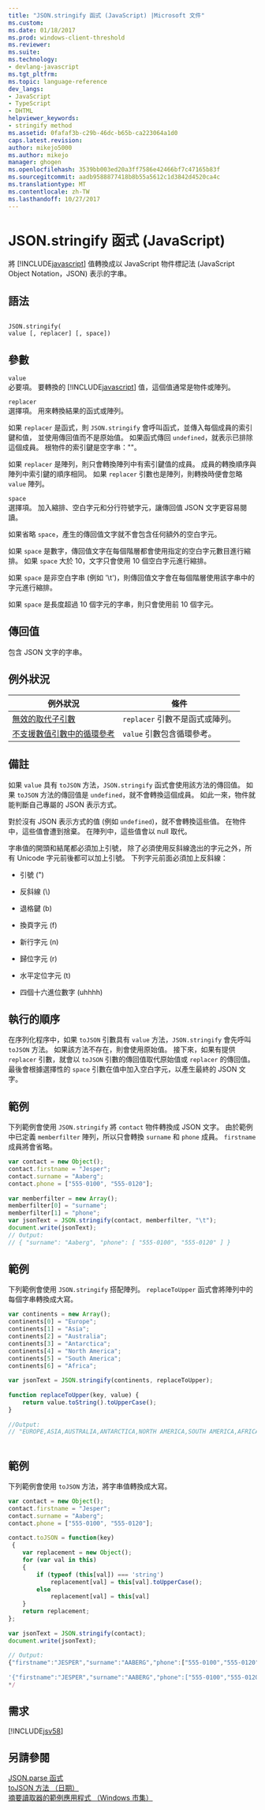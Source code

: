 ```yaml
---
title: "JSON.stringify 函式 (JavaScript) |Microsoft 文件"
ms.custom: 
ms.date: 01/18/2017
ms.prod: windows-client-threshold
ms.reviewer: 
ms.suite: 
ms.technology:
- devlang-javascript
ms.tgt_pltfrm: 
ms.topic: language-reference
dev_langs:
- JavaScript
- TypeScript
- DHTML
helpviewer_keywords:
- stringify method
ms.assetid: 0fafaf3b-c29b-46dc-b65b-ca223064a1d0
caps.latest.revision: 
author: mikejo5000
ms.author: mikejo
manager: ghogen
ms.openlocfilehash: 3539bb003ed20a3ff7586e42466bf7c47165b83f
ms.sourcegitcommit: aadb9588877418b8b55a5612c1d3842d4520ca4c
ms.translationtype: MT
ms.contentlocale: zh-TW
ms.lasthandoff: 10/27/2017
---
```

# <a name="jsonstringify-function-javascript"></a>JSON.stringify 函式 (JavaScript)
將 [!INCLUDE[javascript](../../javascript/includes/javascript-md.md)] 值轉換成以 JavaScript 物件標記法 (JavaScript Object Notation，JSON) 表示的字串。  
  
## <a name="syntax"></a>語法  
  
```  
  
JSON.stringify(  
value [, replacer] [, space])  
```  
  
## <a name="parameters"></a>參數  
 `value`  
 必要項。 要轉換的 [!INCLUDE[javascript](../../javascript/includes/javascript-md.md)] 值，這個值通常是物件或陣列。  
  
 `replacer`  
 選擇項。 用來轉換結果的函式或陣列。  
  
 如果 `replacer` 是函式，則 `JSON.stringify` 會呼叫函式，並傳入每個成員的索引鍵和值， 並使用傳回值而不是原始值。 如果函式傳回 `undefined`，就表示已排除這個成員。 根物件的索引鍵是空字串：""。  
  
 如果 `replacer` 是陣列，則只會轉換陣列中有索引鍵值的成員。 成員的轉換順序與陣列中索引鍵的順序相同。 如果 `replacer` 引數也是陣列，則轉換時便會忽略 `value` 陣列。  
  
 `space`  
 選擇項。 加入縮排、空白字元和分行符號字元，讓傳回值 JSON 文字更容易閱讀。  
  
 如果省略 `space`，產生的傳回值文字就不會包含任何額外的空白字元。  
  
 如果 `space` 是數字，傳回值文字在每個階層都會使用指定的空白字元數目進行縮排。 如果 `space` 大於 10，文字只會使用 10 個空白字元進行縮排。  
  
 如果 `space` 是非空白字串 (例如 '\t')，則傳回值文字會在每個階層使用該字串中的字元進行縮排。  
  
 如果 `space` 是長度超過 10 個字元的字串，則只會使用前 10 個字元。  
  
## <a name="return-value"></a>傳回值  
 包含 JSON 文字的字串。  
  
## <a name="exceptions"></a>例外狀況  
  
|例外狀況|條件|  
|---------------|---------------|  
|[無效的取代子引數](../../javascript/misc/invalid-replacer-argument.md)|`replacer` 引數不是函式或陣列。|  
|[不支援數值引數中的循環參考](../../javascript/misc/circular-reference-in-value-argument-not-supported.md)|`value` 引數包含循環參考。|  
  
## <a name="remarks"></a>備註  
 如果 `value` 具有 `toJSON` 方法，`JSON.stringify` 函式會使用該方法的傳回值。 如果 `toJSON` 方法的傳回值是 `undefined`，就不會轉換這個成員。 如此一來，物件就能判斷自己專屬的 JSON 表示方式。  
  
 對於沒有 JSON 表示方式的值 (例如 `undefined`)，就不會轉換這些值。 在物件中，這些值會遭到捨棄。 在陣列中，這些值會以 null 取代。  
  
 字串值的開頭和結尾都必須加上引號， 除了必須使用反斜線逸出的字元之外，所有 Unicode 字元前後都可以加上引號。 下列字元前面必須加上反斜線：  
  
-   引號 (")  
  
-   反斜線 (\\)  
  
-   退格鍵 (b)  
  
-   換頁字元 (f)  
  
-   新行字元 (n)  
  
-   歸位字元 (r)  
  
-   水平定位字元 (t)  
  
-   四個十六進位數字 (uhhhh)  
  
## <a name="order-of-execution"></a>執行的順序  
 在序列化程序中，如果 `toJSON` 引數具有 `value` 方法，`JSON.stringify` 會先呼叫 `toJSON` 方法。 如果該方法不存在，則會使用原始值。 接下來，如果有提供 `replacer` 引數，就會以 `toJSON` 引數的傳回值取代原始值或 `replacer` 的傳回值。 最後會根據選擇性的 `space` 引數在值中加入空白字元，以產生最終的 JSON 文字。  
  
## <a name="example"></a>範例  
 下列範例會使用 `JSON.stringify` 將 `contact` 物件轉換成 JSON 文字。 由於範例中已定義 `memberfilter` 陣列，所以只會轉換 `surname` 和 `phone` 成員。 `firstname` 成員將會省略。  
  
```JavaScript  
var contact = new Object();  
contact.firstname = "Jesper";  
contact.surname = "Aaberg";  
contact.phone = ["555-0100", "555-0120"];  
  
var memberfilter = new Array();  
memberfilter[0] = "surname";  
memberfilter[1] = "phone";  
var jsonText = JSON.stringify(contact, memberfilter, "\t");  
document.write(jsonText);  
// Output:   
// { "surname": "Aaberg", "phone": [ "555-0100", "555-0120" ] }  
```  
  
## <a name="example"></a>範例  
 下列範例會使用 `JSON.stringify` 搭配陣列。 `replaceToUpper` 函式會將陣列中的每個字串轉換成大寫。  
  
```JavaScript  
var continents = new Array();  
continents[0] = "Europe";  
continents[1] = "Asia";  
continents[2] = "Australia";  
continents[3] = "Antarctica";  
continents[4] = "North America";  
continents[5] = "South America";  
continents[6] = "Africa";  
  
var jsonText = JSON.stringify(continents, replaceToUpper);  
  
function replaceToUpper(key, value) {  
    return value.toString().toUpperCase();  
}  
  
//Output:  
// "EUROPE,ASIA,AUSTRALIA,ANTARCTICA,NORTH AMERICA,SOUTH AMERICA,AFRICA"  
  
```  
  
## <a name="example"></a>範例  
 下列範例會使用 `toJSON` 方法，將字串值轉換成大寫。  
  
```JavaScript  
var contact = new Object();   
contact.firstname = "Jesper";  
contact.surname = "Aaberg";  
contact.phone = ["555-0100", "555-0120"];  
  
contact.toJSON = function(key)  
 {  
    var replacement = new Object();  
    for (var val in this)  
    {  
        if (typeof (this[val]) === 'string')  
            replacement[val] = this[val].toUpperCase();  
        else  
            replacement[val] = this[val]  
    }  
    return replacement;  
};  
  
var jsonText = JSON.stringify(contact);  
document.write(jsonText);  
  
// Output:  
{"firstname":"JESPER","surname":"AABERG","phone":["555-0100","555-0120"]}  
  
'{"firstname":"JESPER","surname":"AABERG","phone":["555-0100","555-0120"]}'  
*/  
```  
  
## <a name="requirements"></a>需求  
 [!INCLUDE[jsv58](../../javascript/reference/includes/jsv58-md.md)]  
  
## <a name="see-also"></a>另請參閱  
 [JSON.parse 函式](../../javascript/reference/json-parse-function-javascript.md)   
 [toJSON 方法 （日期）](../../javascript/reference/tojson-method-date-javascript.md)   
 [摘要讀取器的範例應用程式 （Windows 市集）](http://code.msdn.microsoft.com/Feed-reader-sample-99d68cf8)